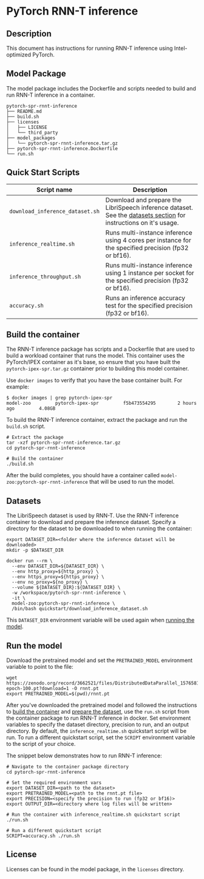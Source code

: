 <!--- 0. Title -->
# PyTorch RNN-T inference

<!-- 10. Description -->
## Description

This document has instructions for running RNN-T inference using
Intel-optimized PyTorch.

## Model Package

The model package includes the Dockerfile and scripts needed to build and
run RNN-T inference in a container.
```
pytorch-spr-rnnt-inference
├── README.md
├── build.sh
├── licenses
│   ├── LICENSE
│   └── third_party
├── model_packages
│   └── pytorch-spr-rnnt-inference.tar.gz
├── pytorch-spr-rnnt-inference.Dockerfile
└── run.sh
```

<!--- 40. Quick Start Scripts -->
## Quick Start Scripts

| Script name | Description |
|-------------|-------------|
| `download_inference_dataset.sh` | Download and prepare the LibriSpeech inference dataset. See the [datasets section](#datasets) for instructions on it's usage. |
| `inference_realtime.sh` | Runs multi-instance inference using 4 cores per instance for the specified precision (fp32 or bf16). |
| `inference_throughput.sh` | Runs multi-instance inference using 1 instance per socket for the specified precision (fp32 or bf16). |
| `accuracy.sh` | Runs an inference accuracy test for the specified precision (fp32 or bf16). |


## Build the container

The RNN-T inference package has scripts and a Dockerfile that are
used to build a workload container that runs the model. This container
uses the PyTorch/IPEX container as it's base, so ensure that you have built
the `pytorch-ipex-spr.tar.gz` container prior to building this model container.

Use `docker images` to verify that you have the base container built. For example:
```
$ docker images | grep pytorch-ipex-spr
model-zoo         pytorch-ipex-spr         f5b473554295        2 hours ago         4.08GB
```

To build the RNN-T inference container, extract the package and
run the `build.sh` script.
```
# Extract the package
tar -xzf pytorch-spr-rnnt-inference.tar.gz
cd pytorch-spr-rnnt-inference

# Build the container
./build.sh
```

After the build completes, you should have a container called
`model-zoo:pytorch-spr-rnnt-inference` that will be used to run the model.

## Datasets

The LibriSpeech dataset is used by RNN-T. Use the RNN-T inference container
to download and prepare the inference dataset. Specify a directory for the dataset to be
downloaded to when running the container:
```
export DATASET_DIR=<folder where the inference dataset will be downloaded>
mkdir -p $DATASET_DIR

docker run --rm \
  --env DATASET_DIR=${DATASET_DIR} \
  --env http_proxy=${http_proxy} \
  --env https_proxy=${https_proxy} \
  --env no_proxy=${no_proxy} \
  --volume ${DATASET_DIR}:${DATASET_DIR} \
  -w /workspace/pytorch-spr-rnnt-inference \
  -it \
  model-zoo:pytorch-spr-rnnt-inference \
  /bin/bash quickstart/download_inference_dataset.sh
```

This `DATASET_DIR` environment variable will be used again when
[running the model](#run-the-model).

## Run the model

Download the pretrained model and set the `PRETRAINED_MODEL` environment variable
to point to the file:
```
wget https://zenodo.org/record/3662521/files/DistributedDataParallel_1576581068.9962234-epoch-100.pt?download=1 -O rnnt.pt
export PRETRAINED_MODEL=$(pwd)/rnnt.pt
```

After you've downloaded the pretrained model and followed the instructions to
[build the container](#build-the-container) and [prepare the dataset](#datasets),
use the `run.sh` script from the container package to run RNN-T inference in
docker. Set environment variables to specify the dataset directory, precision to run,
and an output directory. By default, the `inference_realtime.sh` quickstart script will
be run. To run a different quickstart script, set the `SCRIPT` environment variable
to the script of your choice.

The snippet below demonstrates how to run RNN-T inference:
```
# Navigate to the container package directory
cd pytorch-spr-rnnt-inference

# Set the required environment vars
export DATASET_DIR=<path to the dataset>
export PRETRAINED_MODEL=<path to the rnnt.pt file>
export PRECISION=<specify the precision to run (fp32 or bf16)>
export OUTPUT_DIR=<directory where log files will be written>

# Run the container with inference_realtime.sh quickstart script
./run.sh

# Run a different quickstart script
SCRIPT=accuracy.sh ./run.sh
```

<!--- 80. License -->
## License

Licenses can be found in the model package, in the `licenses` directory.

